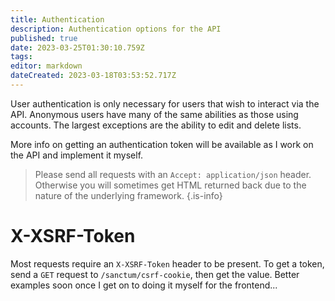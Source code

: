 ```yaml
---
title: Authentication
description: Authentication options for the API
published: true
date: 2023-03-25T01:30:10.759Z
tags: 
editor: markdown
dateCreated: 2023-03-18T03:53:52.717Z
---
```


User authentication is only necessary for users that wish to interact via the API. Anonymous users have many of the same abilities as those using accounts. The largest exceptions are the ability to edit and delete lists.

More info on getting an authentication token will be available as I work on the API and implement it myself.

>	Please send all requests with an `Accept: application/json` header. Otherwise you will sometimes get HTML returned back due to the nature of the underlying framework.
{.is-info}

# X-XSRF-Token

Most requests require an `X-XSRF-Token` header to be present. To get a token, send a `GET` request to `/sanctum/csrf-cookie`, then get the value. Better examples soon once I get on to doing it myself for the frontend...